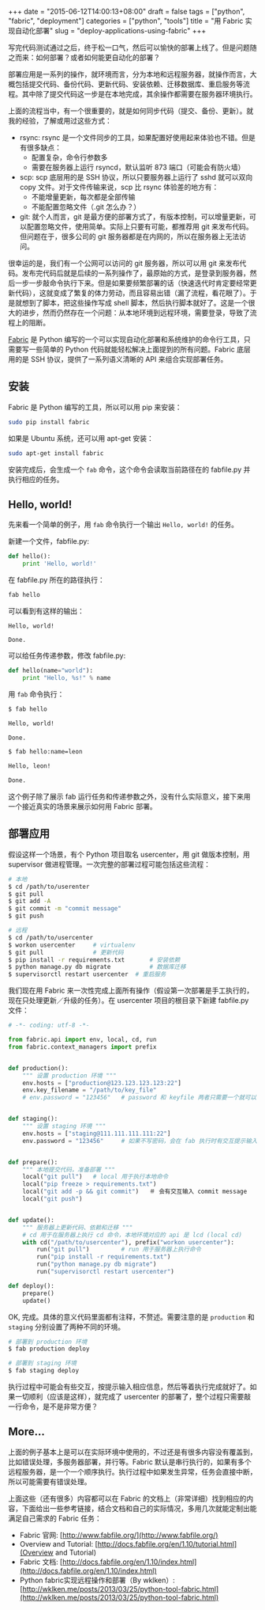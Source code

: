 +++
date = "2015-06-12T14:00:13+08:00"
draft = false
tags = ["python", "fabric", "deployment"]
categories = ["python", "tools"]
title = "用 Fabric 实现自动化部署"
slug = "deploy-applications-using-fabric"
+++

写完代码测试通过之后，终于松一口气，然后可以愉快的部署上线了。但是问题随之而来：如何部署？或者如何能更自动化的部署？

部署应用是一系列的操作，就环境而言，分为本地和远程服务器，就操作而言，大概包括提交代码、备份代码、更新代码、安装依赖、迁移数据库、重启服务等流程。其中除了提交代码这一步是在本地完成，其余操作都需要在服务器环境执行。

上面的流程当中，有一个很重要的，就是如何同步代码（提交、备份、更新）。就我的经验，了解或用过这些方式：

- rsync: rsync 是一个文件同步的工具，如果配置好使用起来体验也不错。但是有很多缺点：
	- 配置复杂，命令行参数多
	- 需要在服务器上运行 rsyncd，默认监听 873 端口（可能会有防火墙）
- scp: scp 底层用的是 SSH 协议，所以只要服务器上运行了 sshd 就可以双向 copy 文件。对于文件传输来说，scp 比 rsync 体验差的地方有：
	- 不能增量更新，每次都是全部传输
	- 不能配置忽略文件（.git 怎么办？）
- git: 就个人而言，git 是最方便的部署方式了，有版本控制，可以增量更新，可以配置忽略文件，使用简单。实际上只要有可能，都推荐用 git 来发布代码。但问题在于，很多公司的 git 服务器都是在内网的，所以在服务器上无法访问。

很幸运的是，我们有一个公网可以访问的 git 服务器，所以可以用 git 来发布代码。发布完代码后就是后续的一系列操作了，最原始的方式，是登录到服务器，然后一步一步敲命令执行下来。但是如果要频繁部署的话（快速迭代时肯定要经常更新代码），这就变成了繁复的体力劳动，而且容易出错（漏了流程，看花眼了）。于是就想到了脚本，把这些操作写成 shell 脚本，然后执行脚本就好了。这是一个很大的进步，然而仍然存在一个问题：从本地环境到远程环境，需要登录，导致了流程上的阻断。

[Fabric](http://www.fabfile.org/) 是 Python 编写的一个可以实现自动化部署和系统维护的命令行工具，只需要写一些简单的 Python 代码就能轻松解决上面提到的所有问题。Fabric 底层用的是 SSH 协议，提供了一系列语义清晰的 API 来组合实现部署任务。

<!--more-->

## 安装

Fabric 是 Python 编写的工具，所以可以用 pip 来安装：

```bash
sudo pip install fabric
```

如果是 Ubuntu 系统，还可以用 apt-get 安装：

```bash
sudo apt-get install fabric
```

安装完成后，会生成一个 `fab` 命令，这个命令会读取当前路径在的 fabfile.py 并执行相应的任务。

## Hello, world!

先来看一个简单的例子，用 `fab` 命令执行一个输出 `Hello, world!` 的任务。

新建一个文件，fabfile.py: 

```python
def hello():
	print 'Hello, world!'
```

在 fabfile.py 所在的路径执行：

```bash
fab hello
```

可以看到有这样的输出：

```
Hello, world!

Done.
```

可以给任务传递参数，修改 fabfile.py:

```python
def hello(name="world"):
    print "Hello, %s!" % name
```

用 `fab` 命令执行：

```bash
$ fab hello

Hello, world!

Done.

$ fab hello:name=leon

Hello, leon!

Done.
```

这个例子除了展示 fab 运行任务和传递参数之外，没有什么实际意义，接下来用一个接近真实的场景来展示如何用 Fabric 部署。

## 部署应用

假设这样一个场景，有个 Python 项目取名 usercenter，用 git 做版本控制，用 supervisor 做进程管理。一次完整的部署过程可能包括这些流程：

```bash
# 本地
$ cd /path/to/userenter
$ git pull
$ git add -A
$ git commit -m "commit message"
$ git push

# 远程
$ cd /path/to/usercenter
$ workon usercenter		# virtualenv
$ git pull				# 更新代码
$ pip install -r requirements.txt		# 安装依赖
$ python manage.py db migrate			# 数据库迁移
$ supervisorctl restart usercenter	# 重启服务
```

我们现在用 Fabric 来一次性完成上面所有操作（假设第一次部署是手工执行的，现在只处理更新／升级的任务）。在 usercenter 项目的根目录下新建 fabfile.py 文件：

```python
# -*- coding: utf-8 -*-

from fabric.api import env, local, cd, run
from fabric.context_managers import prefix


def production():
	""" 设置 production 环境 """
	env.hosts = ["production@123.123.123.123:22"]
	env.key_filename = "/path/to/key_file"
	# env.password = "123456"	# password 和 keyfile 两者只需要一个就可以


def staging():
	""" 设置 staging 环境 """
	env.hosts = ["staging@111.111.111.111:22"]
	env.password = "123456"		# 如果不写密码，会在 fab 执行时有交互提示输入密码


def prepare():
    """ 本地提交代码，准备部署 """
	local("git pull")	# local 用于执行本地命令
	local("pip freeze > requirements.txt")
	local("git add -p && git commit")	＃ 会有交互输入 commit message
	local("git push")


def update():
	""" 服务器上更新代码、依赖和迁移 """
	# cd 用于在服务器上执行 cd 命令，本地环境对应的 api 是 lcd (local cd)
	with cd("/path/to/usercenter"), prefix("workon usercenter"):
		run("git pull")			# run 用于服务器上执行命令
		run("pip install -r requirements.txt")
		run("python manage.py db migrate")
		run("supervisorctl restart usercenter")

def deploy():
	prepare()
	update()
```

OK, 完成。具体的意义代码里面都有注释，不赘述。需要注意的是 `production` 和 `staging` 分别设置了两种不同的环境。

```bash
# 部署到 production 环境
$ fab production deploy

# 部署到 staging 环境
$ fab staging deploy
```

执行过程中可能会有些交互，按提示输入相应信息，然后等着执行完成就好了。如果一切顺利（应该是这样），就完成了 usercenter 的部署了，整个过程只需要敲一行命令，是不是非常方便？

## More...

上面的例子基本上是可以在实际环境中使用的，不过还是有很多内容没有覆盖到，比如错误处理，多服务器部署，并行等。Fabric 默认是串行执行的，如果有多个远程服务器，是一个一个顺序执行。执行过程中如果发生异常，任务会直接中断，所以可能需要有错误处理。

上面这些（还有很多）内容都可以在 Fabric 的文档上（非常详细）找到相应的内容，下面给出一些参考链接，结合文档和自己的实际情况，多用几次就能定制出能满足自己需求的 Fabric 任务：

- Fabric 官网: [http://www.fabfile.org/](http://www.fabfile.org/)
- Overview and Tutorial: [http://docs.fabfile.org/en/1.10/tutorial.html](Overview and Tutorial)
- Fabric 文档: [http://docs.fabfile.org/en/1.10/index.html](http://docs.fabfile.org/en/1.10/index.html)
- Python fabric实现远程操作和部署（By wklken）: [http://wklken.me/posts/2013/03/25/python-tool-fabric.html](http://wklken.me/posts/2013/03/25/python-tool-fabric.html)
